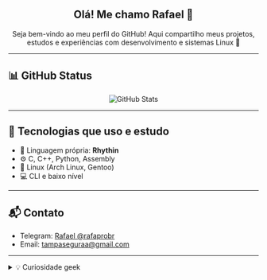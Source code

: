 <!-- <p align="center">
  <img src="https://github.com/el-rafa-dev.png" width="150" style="border-radius: 50%" alt="ElRafaDev Avatar">
</p> -->

<h2 align="center">Olá! Me chamo Rafael 👋</h2>
<p align="center">
  Seja bem-vindo ao meu perfil do GitHub! Aqui compartilho meus projetos, estudos e experiências com desenvolvimento e sistemas Linux 🐧
</p>

---

## 📊 GitHub Status

<p align="center">
  <img src="https://github-readme-stats.vercel.app/api?username=el-rafa-dev&theme=blue-green&show_icons=true&hide_border=true&count_private=true" alt="GitHub Stats" />
  <br>
  
  <!-- <img src="https://github-readme-stats.vercel.app/api/top-langs/?username=el-rafa-dev&theme=blue-green&show_icons=true&hide_border=true&layout=compact" /> -->
</p>

---

## 🚀 Tecnologias que uso e estudo

- 🧠 Linguagem própria: **Rhythin**
- ⚙️ C, C++, Python, Assembly
- 🐧 Linux (Arch Linux, Gentoo)
- 💻 CLI e baixo nível

---

## 📬 Contato

- Telegram: [Rafael @rafaprobr](https://t.me/rafaprobr)
- Email: [tampaseguraa@gmail.com](mailto:tampaseguraa@gmail.com)

---

<details>
  <summary>💡 Curiosidade geek</summary>
  Sobrevivi a um `pacman -Rns $(pacman -Qdth)` sem reinstalar o sistema. 😎🔥 Claro que por erro meu. 😅
</details>
